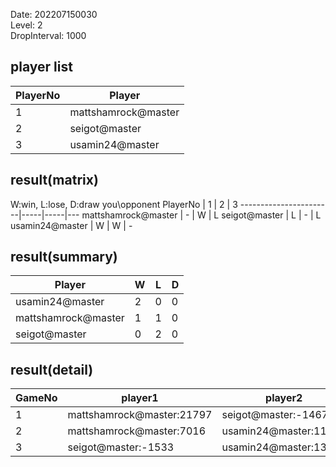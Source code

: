 Date: 202207150030  
Level: 2  
DropInterval: 1000  
## player list
PlayerNo  |  Player
----------|---------------------
1         |  mattshamrock@master
2         |  seigot@master
3         |  usamin24@master
## result(matrix)
W:win, L:lose, D:draw
you\opponent PlayerNo  |  1  |  2  |  3
-----------------------|-----|-----|---
mattshamrock@master    |  -  |  W  |  L
seigot@master          |  L  |  -  |  L
usamin24@master        |  W  |  W  |  -
## result(summary)
Player               |  W  |  L  |  D
---------------------|-----|-----|---
usamin24@master      |  2  |  0  |  0
mattshamrock@master  |  1  |  1  |  0
seigot@master        |  0  |  2  |  0
## result(detail)
GameNo  |  player1                    |  player2
--------|-----------------------------|-----------------------
1       |  mattshamrock@master:21797  |  seigot@master:-1467
2       |  mattshamrock@master:7016   |  usamin24@master:11818
3       |  seigot@master:-1533        |  usamin24@master:13882
